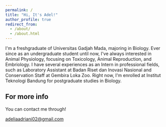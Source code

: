 ```yaml
---
permalink: /
title: "Hi, It's Adel!"
author_profile: true
redirect_from: 
  - /about/
  - /about.html
---
```


I'm a freshgraduate of Universitas Gadjah Mada, majoring in Biology. Ever since as an undergraduate student until now, I've always interested in Animal Physiology, focusing on Toxicology, Animal Reproduction, and Embriology. I have several experiences as an Intern in professional fields, such as Laboratory Assistant at Badan Riset dan Inovasi Nasional and Conservation Staff at Gembira Loka Zoo. Right now, I'm enrolled at Institut Teknologi Bandung for postgraduate studies in Biology.

For more info
------
You can contact me through!

adeliaadriani02@gmail.com

